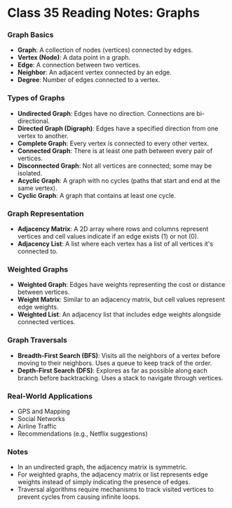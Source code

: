 # Class 35 Reading Notes: Graphs

### Graph Basics
- **Graph**: A collection of nodes (vertices) connected by edges.
- **Vertex (Node)**: A data point in a graph.
- **Edge**: A connection between two vertices.
- **Neighbor**: An adjacent vertex connected by an edge.
- **Degree**: Number of edges connected to a vertex.

### Types of Graphs
- **Undirected Graph**: Edges have no direction. Connections are bi-directional.
- **Directed Graph (Digraph)**: Edges have a specified direction from one vertex to another.
- **Complete Graph**: Every vertex is connected to every other vertex.
- **Connected Graph**: There is at least one path between every pair of vertices.
- **Disconnected Graph**: Not all vertices are connected; some may be isolated.
- **Acyclic Graph**: A graph with no cycles (paths that start and end at the same vertex).
- **Cyclic Graph**: A graph that contains at least one cycle.

### Graph Representation
- **Adjacency Matrix**: A 2D array where rows and columns represent vertices and cell values indicate if an edge exists (1) or not (0).
- **Adjacency List**: A list where each vertex has a list of all vertices it's connected to.

### Weighted Graphs
- **Weighted Graph**: Edges have weights representing the cost or distance between vertices.
- **Weight Matrix**: Similar to an adjacency matrix, but cell values represent edge weights.
- **Weighted List**: An adjacency list that includes edge weights alongside connected vertices.

### Graph Traversals
- **Breadth-First Search (BFS)**: Visits all the neighbors of a vertex before moving to their neighbors. Uses a queue to keep track of the order.
- **Depth-First Search (DFS)**: Explores as far as possible along each branch before backtracking. Uses a stack to navigate through vertices.

### Real-World Applications
- GPS and Mapping
- Social Networks
- Airline Traffic
- Recommendations (e.g., Netflix suggestions)

### Notes
- In an undirected graph, the adjacency matrix is symmetric.
- For weighted graphs, the adjacency matrix or list represents edge weights instead of simply indicating the presence of edges.
- Traversal algorithms require mechanisms to track visited vertices to prevent cycles from causing infinite loops.